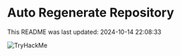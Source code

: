 # Auto Regenerate Repository

This README was last updated: 2024-10-14 22:08:33

 ![TryHackMe](https://tryhackme.com/badge/533634)